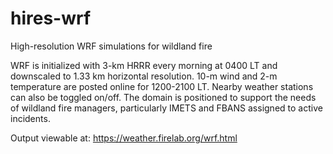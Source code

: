 # hires-wrf
High-resolution WRF simulations for wildland fire

WRF is initialized with 3-km HRRR every morning at 0400 LT and downscaled to 1.33 km horizontal resolution. 10-m wind and 2-m temperature are posted online for 1200-2100 LT. Nearby weather stations can also be toggled on/off. The domain is positioned to support the needs of wildland fire managers, particularly IMETS and FBANS assigned to active incidents.

Output viewable at: https://weather.firelab.org/wrf.html
